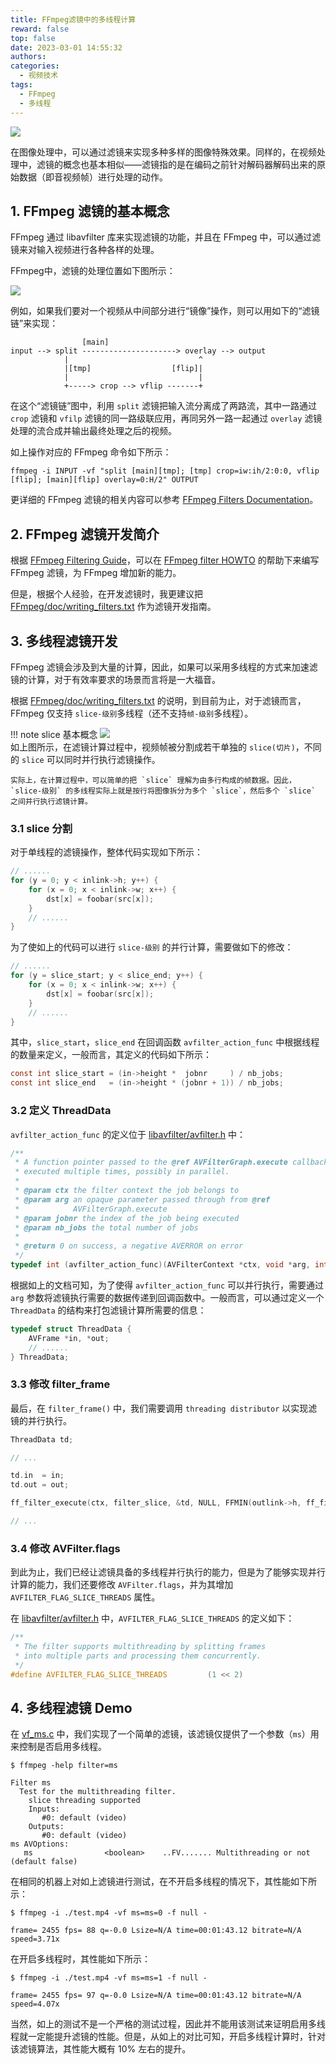 ```yaml
---
title: FFmpeg滤镜中的多线程计算
reward: false
top: false
date: 2023-03-01 14:55:32
authors:
categories:
  - 视频技术
tags:
  - FFmpeg
  - 多线程
---
```


![](1.png)

在图像处理中，可以通过滤镜来实现多种多样的图像特殊效果。同样的，在视频处理中，滤镜的概念也基本相似——滤镜指的是在编码之前针对解码器解码出来的原始数据（即音视频帧）进行处理的动作。

<!--more-->

## 1. FFmpeg 滤镜的基本概念
FFmpeg 通过 libavfilter 库来实现滤镜的功能，并且在 FFmpeg 中，可以通过滤镜来对输入视频进行各种各样的处理。

FFmpeg中，滤镜的处理位置如下图所示：

![](2.png)

例如，如果我们要对一个视频从中间部分进行“镜像”操作，则可以用如下的“滤镜链”来实现：

```shell
                [main]
input --> split ---------------------> overlay --> output
            |                             ^
            |[tmp]                  [flip]|
            |                             |
            +-----> crop --> vflip -------+
```

在这个“滤镜链”图中，利用 `split` 滤镜把输入流分离成了两路流，其中一路通过 `crop` 滤镜和 `vfilp` 滤镜的同一路级联应用，再同另外一路一起通过 `overlay` 滤镜处理的流合成并输出最终处理之后的视频。

如上操作对应的 FFmpeg 命令如下所示：

```shell
ffmpeg -i INPUT -vf "split [main][tmp]; [tmp] crop=iw:ih/2:0:0, vflip [flip]; [main][flip] overlay=0:H/2" OUTPUT
```

更详细的 FFmpeg 滤镜的相关内容可以参考 [FFmpeg Filters Documentation](http://ffmpeg.org/ffmpeg-filters.html)。

## 2. FFmpeg 滤镜开发简介
根据 [FFmpeg Filtering Guide](https://trac.ffmpeg.org/wiki/FilteringGuide)，可以在 [FFmpeg filter HOWTO](https://wiki.multimedia.cx/index.php/FFmpeg_filter_HOWTO) 的帮助下来编写 FFmpeg 滤镜，为 FFmpeg 增加新的能力。

但是，根据个人经验，在开发滤镜时，我更建议把 [FFmpeg/doc/writing_filters.txt](https://github.com/FFmpeg/FFmpeg/blob/master/doc/writing_filters.txt) 作为滤镜开发指南。

## 3. 多线程滤镜开发
FFmpeg 滤镜会涉及到大量的计算，因此，如果可以采用多线程的方式来加速滤镜的计算，对于有效率要求的场景而言将是一大福音。

根据 [FFmpeg/doc/writing_filters.txt](https://github.com/FFmpeg/FFmpeg/blob/master/doc/writing_filters.txt) 的说明，到目前为止，对于滤镜而言，FFmpeg 仅支持 `slice-级别`多线程（还不支持`帧-级别`多线程）。

!!! note slice 基本概念
    ![](3.jpeg)
    <br /> 如上图所示，在滤镜计算过程中，视频帧被分割成若干单独的 `slice(切片)`，不同的 `slice` 可以同时并行执行滤镜操作。

    实际上，在计算过程中，可以简单的把 `slice` 理解为由多行构成的帧数据。因此，`slice-级别` 的多线程实际上就是按行将图像拆分为多个 `slice`，然后多个 `slice` 之间并行执行滤镜计算。

### 3.1 slice 分割
对于单线程的滤镜操作，整体代码实现如下所示：

```c
// ......
for (y = 0; y < inlink->h; y++) {
    for (x = 0; x < inlink->w; x++) {
        dst[x] = foobar(src[x]);
    }
    // ......
}
```

为了使如上的代码可以进行 `slice-级别` 的并行计算，需要做如下的修改：

```c
// ......
for (y = slice_start; y < slice_end; y++) {
    for (x = 0; x < inlink->w; x++) {
        dst[x] = foobar(src[x]);
    }
    // ......
}
```

其中，`slice_start`，`slice_end` 在回调函数 `avfilter_action_func` 中根据线程的数量来定义，一般而言，其定义的代码如下所示：

```c
const int slice_start = (in->height *  jobnr     ) / nb_jobs;
const int slice_end   = (in->height * (jobnr + 1)) / nb_jobs;
```

### 3.2 定义 ThreadData
`avfilter_action_func` 的定义位于 [libavfilter/avfilter.h](https://github.com/FFmpeg/FFmpeg/blob/master/libavfilter/avfilter.h) 中：

```c
/**
 * A function pointer passed to the @ref AVFilterGraph.execute callback to be
 * executed multiple times, possibly in parallel.
 *
 * @param ctx the filter context the job belongs to
 * @param arg an opaque parameter passed through from @ref
 *            AVFilterGraph.execute
 * @param jobnr the index of the job being executed
 * @param nb_jobs the total number of jobs
 *
 * @return 0 on success, a negative AVERROR on error
 */
typedef int (avfilter_action_func)(AVFilterContext *ctx, void *arg, int jobnr, int nb_jobs);
```

根据如上的文档可知，为了使得 `avfilter_action_func` 可以并行执行，需要通过 `arg` 参数将滤镜执行需要的数据传递到回调函数中。一般而言，可以通过定义一个 `ThreadData` 的结构来打包滤镜计算所需要的信息：

```c
typedef struct ThreadData {
    AVFrame *in, *out;
    // ......
} ThreadData;
```

### 3.3 修改 filter_frame
最后，在 `filter_frame()` 中，我们需要调用 `threading distributor` 以实现滤镜的并行执行。

```c
ThreadData td;

// ...

td.in  = in;
td.out = out;

ff_filter_execute(ctx, filter_slice, &td, NULL, FFMIN(outlink->h, ff_filter_get_nb_threads(ctx)));

// ...
```

### 3.4 修改 AVFilter.flags
到此为止，我们已经让滤镜具备的多线程并行执行的能力，但是为了能够实现并行计算的能力，我们还要修改 `AVFilter.flags`，并为其增加 `AVFILTER_FLAG_SLICE_THREADS` 属性。

在 [libavfilter/avfilter.h](https://github.com/FFmpeg/FFmpeg/blob/master/libavfilter/avfilter.h) 中，`AVFILTER_FLAG_SLICE_THREADS` 的定义如下：

```c
/**
 * The filter supports multithreading by splitting frames 
 * into multiple parts and processing them concurrently.
 */
#define AVFILTER_FLAG_SLICE_THREADS         (1 << 2)
```

## 4. 多线程滤镜 Demo
在 [vf_ms.c](https://github.com/wangwei1237/wangwei1237.github.io/blob/master/2023/03/01/multithreading-operation-in-ffmpeg-filters/vf_ms.c) 中，我们实现了一个简单的滤镜，该滤镜仅提供了一个参数（`ms`）用来控制是否启用多线程。

```shell
$ ffmpeg -help filter=ms

Filter ms
  Test for the multithreading filter.
    slice threading supported
    Inputs:
       #0: default (video)
    Outputs:
       #0: default (video)
ms AVOptions:
   ms                <boolean>    ..FV....... Multithreading or not (default false)
```

在相同的机器上对如上滤镜进行测试，在不开启多线程的情况下，其性能如下所示：

```shell
$ ffmpeg -i ./test.mp4 -vf ms=ms=0 -f null -

frame= 2455 fps= 88 q=-0.0 Lsize=N/A time=00:01:43.12 bitrate=N/A speed=3.71x
```

在开启多线程时，其性能如下所示：

```shell
$ ffmpeg -i ./test.mp4 -vf ms=ms=1 -f null -

frame= 2455 fps= 97 q=-0.0 Lsize=N/A time=00:01:43.12 bitrate=N/A speed=4.07x
```

当然，如上的测试不是一个严格的测试过程，因此并不能用该测试来证明启用多线程就一定能提升滤镜的性能。但是，从如上的对比可知，开启多线程计算时，针对该滤镜算法，其性能大概有 10% 左右的提升。
